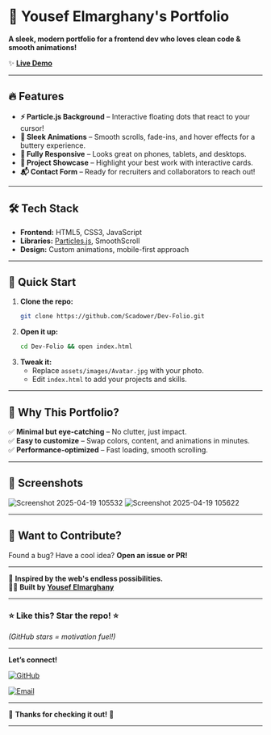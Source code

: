 # 🚀 Yousef Elmarghany's Portfolio  

**A sleek, modern portfolio for a frontend dev who loves clean code & smooth animations!**  

✨ **[Live Demo](https://scadower.github.io/Dev-Folio/)** 

---

## 🔥 Features  

- **⚡ Particle.js Background** – Interactive floating dots that react to your cursor!  
- **🎨 Sleek Animations** – Smooth scrolls, fade-ins, and hover effects for a buttery experience.  
- **📱 Fully Responsive** – Looks great on phones, tablets, and desktops.  
- **💼 Project Showcase** – Highlight your best work with interactive cards.  
- **📬 Contact Form** – Ready for recruiters and collaborators to reach out!  

---

## 🛠️ Tech Stack  

- **Frontend:** HTML5, CSS3, JavaScript  
- **Libraries:** [Particles.js](https://vincentgarreau.com/particles.js/), SmoothScroll  
- **Design:** Custom animations, mobile-first approach  

---

## 🚀 Quick Start  

1. **Clone the repo:**  
   ```bash
   git clone https://github.com/Scadower/Dev-Folio.git
   ```
2. **Open it up:**  
   ```bash
   cd Dev-Folio && open index.html
   ```
3. **Tweak it:**  
   - Replace `assets/images/Avatar.jpg` with your photo.  
   - Edit `index.html` to add your projects and skills.  

---

## 🌟 Why This Portfolio?  

✅ **Minimal but eye-catching** – No clutter, just impact.  
✅ **Easy to customize** – Swap colors, content, and animations in minutes.  
✅ **Performance-optimized** – Fast loading, smooth scrolling.  

---

## 📸 Screenshots 

![Screenshot 2025-04-19 105532](https://github.com/user-attachments/assets/1a83f3a5-fa49-4d08-89f8-fadc8845c251)
![Screenshot 2025-04-19 105622](https://github.com/user-attachments/assets/91923e5a-8ae6-40e0-b4cb-d00641bbd32c)


---

## 🤝 Want to Contribute?  

Found a bug? Have a cool idea? **Open an issue or PR!**  

---

💖 **Inspired by the web's endless possibilities.**  
👨‍💻 **Built by [Yousef Elmarghany](https://github.com/Scadower)**  


---

### **⭐ Like this? Star the repo!** ⭐  

*(GitHub stars = motivation fuel!)*  

---

**Let’s connect!**  

  [![GitHub](https://img.shields.io/badge/GitHub-100000?style=flat&logo=github&logoColor=white)](https://github.com/Scadower) 

  [![Email](https://img.shields.io/badge/Email-D14836?style=flat&logo=gmail&logoColor=white)](mailto:yousefmarghny@gmail.com)  

---

🎉 **Thanks for checking it out!** 🎉  



---  
